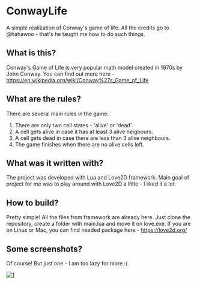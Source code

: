 # ConwayLife
A simple realization of Conway's game of life. All the credits go to @hahawoo - that's he taught me how to do such things.

## What is this?
Conway's Game of Life is very popular math model created in 1970s by John Conway.
You can find out more here - https://en.wikipedia.org/wiki/Conway%27s_Game_of_Life

## What are the rules?
There are several main rules in the game:
1. There are only two cell states - 'alive' or 'dead'.
2. A cell gets alive in case it has at least 3 alive neigbours.
3. A cell gets dead in case there are less than 3 alive neighbours.
4. The game finishes when there are no alive cells left.

## What was it written with?
The project was developed with Lua and Love2D framework. Main goal of project for me was to play around with Love2D a little - I liked it a lot.

## How to build?
Pretty simple! All the files from framework are already here.
Just clone the repository, create a folder with main.lua and move it on love.exe.
If you are on Linux or Mac, you can find needed package here - https://love2d.org/

## Some screenshots?
Of course! But just one - I am too lazy for more :(

<a href="http://ibb.co/f2Yevx"><img src="http://preview.ibb.co/ha8CFx/1.png" alt="1" border="0"></a>
